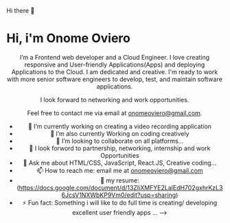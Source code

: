  Hi there 👋
<h1>Hi, 
 i'm Onome Oviero</h1>
<center>

 I’m a Frontend web developer and a Cloud Engineer. I love creating responsive and User-friendly Applications(Apps) and deploying Applications to the Cloud. I am dedicated and creative. I'm ready to work with more senior software engineers to develop, test, and maintain software applications.

I look forward to networking and work opportunities.

Feel free to contact me via email at onomeoviero@gmail.com.
 

- 🔭 I’m currently working on creating a video recording application
- 🌱 I’m also currently Working on coding creatively
- 👯 I’m looking to collaborate on all platforms...
- 🤔 I look forword to partnership, networking, internship and work Opportunities
- 💬 Ask me about HTML/CSS, JavaScript, React.JS, Creative coding...
- 📫 How to reach me: email me at onomeoviero@gmail.com
- 🔭 my resume: (https://docs.google.com/document/d/13ZIiXMFYE2LalEdH702gxhrKzL36JcsV1NXWbKP9Vm0/edit?usp=sharing)
- ⚡ Fun fact: Something i will like to do full time is creating/ developing excellent user friendly apps ...
-->
</center>
